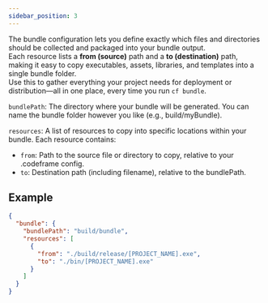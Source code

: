 ```yaml
---
sidebar_position: 3
---
```


The bundle configuration lets you define exactly which files and directories should be collected and packaged into your bundle output.  
Each resource lists a **from (source)** path and a **to (destination)** path,  
making it easy to copy executables, assets, libraries, and templates into a single bundle folder.  
Use this to gather everything your project needs for deployment or distribution—all in one place, every time you run `cf bundle`.

`bundlePath`:
The directory where your bundle will be generated.
You can name the bundle folder however you like (e.g., build/myBundle).

`resources`:
A list of resources to copy into specific locations within your bundle.
Each resource contains:

- `from`: Path to the source file or directory to copy, relative to your .codeframe config.
- `to`: Destination path (including filename), relative to the bundlePath.

## Example

```json title=".codeframe"
{
  "bundle": {
    "bundlePath": "build/bundle",
    "resources": [
      {
        "from": "./build/release/[PROJECT_NAME].exe",
        "to": "./bin/[PROJECT_NAME].exe"
      }
    ]
  }
}
```
